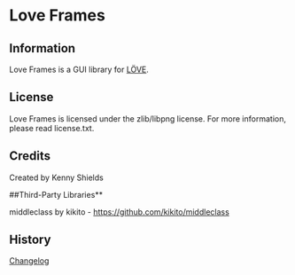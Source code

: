 # Love Frames

## Information

Love Frames is a GUI library for [LÖVE](https://love2d.org/).

## License

Love Frames is licensed under the zlib/libpng license. For more information, please read license.txt.

## Credits

Created by Kenny Shields

##Third-Party Libraries**

middleclass by kikito - https://github.com/kikito/middleclass

## History

[Changelog](https://github.com/linux-man/LoveFrames/blob/master/changelog.txt)

